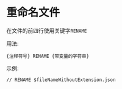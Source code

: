 # 重命名文件

在文件的前四行使用关键字`RENAME`

用法:

```
{注释符号} RENAME {带变量的字符串}
```

示例:

```
// RENAME $fileNameWithoutExtension.json
```